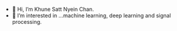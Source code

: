 - 👋 Hi, I’m Khune Satt Nyein Chan.
- 👀 I’m interested in ...machine learning, deep learning and signal processing.

<!---
KHUNE/KHUNE is a ✨ special ✨ repository because its `README.md` (this file) appears on your GitHub profile.
You can click the Preview link to take a look at your changes.
--->
